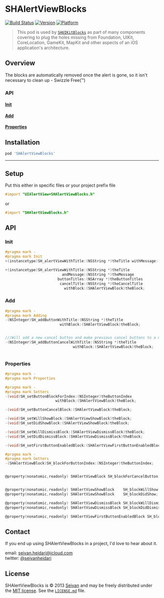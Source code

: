 SHAlertViewBlocks
==========
[![Build Status](https://travis-ci.org/seivan/SHAlertViewBlocks.png?branch=master)](https://travis-ci.org/seivan/SHAlertViewBlocks)
[![Version](http://cocoapod-badges.herokuapp.com/v/SHAlertViewBlocks/badge.png)](http://cocoadocs.org/docsets/SHAlertViewBlocks)
[![Platform](http://cocoapod-badges.herokuapp.com/p/SHAlertViewBlocks/badge.png)](http://cocoadocs.org/docsets/SHAlertViewBlocks)

> This pod is used by [`SHUIKitBlocks`](https://github.com/seivan/SHUIKitBlocks) as part of many components covering to plug the holes missing from Foundation, UIKit, CoreLocation, GameKit, MapKit and other aspects of an iOS application's architecture.

Overview
--------
The blocks are automatically removed once the alert is gone, so it isn't necessary to clean up - Swizzle Free(™)

### API

#### [Init](https://github.com/seivan/SHAlertViewBlocks#init-1)

#### [Add](https://github.com/seivan/SHAlertViewBlocks#add-1)

#### [Properties](https://github.com/seivan/SHAlertViewBlocks#properties-1)


Installation
------------

```ruby
pod 'SHAlertViewBlocks'
```

***

Setup
-----

Put this either in specific files or your project prefix file

```objective-c
#import "UIAlertView+SHAlertViewBlocks.h"
```
or
```objective-c
#import "SHAlertViewBlocks.h"
```

API
-----

### Init

```objective-c
#pragma mark -
#pragma mark Init
+(instancetype)SH_alertViewWithTitle:(NSString *)theTitle withMessage:(NSString *)theMessage;

+(instancetype)SH_alertViewWithTitle:(NSString *)theTitle
                          andMessage:(NSString *)theMessage
                        buttonTitles:(NSArray *)theButtonTitles
                         cancelTitle:(NSString *)theCancelTitle
                           withBlock:(SHAlertViewBlock)theBlock;


```

### Add

```objective-c
#pragma mark -
#pragma mark Adding
-(NSInteger)SH_addButtonWithTitle:(NSString *)theTitle
                         withBlock:(SHAlertViewBlock)theBlock;


///Will add a new cancel button and make previous cancel buttons to a normal button
-(NSInteger)SH_addButtonCancelWithTitle:(NSString *)theTitle
                               withBlock:(SHAlertViewBlock)theBlock;



```

### Properties

```objective-c
#pragma mark -
#pragma mark Properties

#pragma mark -
#pragma mark Setters
-(void)SH_setButtonBlockForIndex:(NSInteger)theButtonIndex
                       withBlock:(SHAlertViewBlock)theBlock;

-(void)SH_setButtonCancelBlock:(SHAlertViewBlock)theBlock;

-(void)SH_setWillShowBlock:(SHAlertViewShowBlock)theBlock;
-(void)SH_setDidShowBlock:(SHAlertViewShowBlock)theBlock;

-(void)SH_setWillDismissBlock:(SHAlertViewDismissBlock)theBlock;
-(void)SH_setDidDismissBlock:(SHAlertViewDismissBlock)theBlock;

-(void)SH_setFirstButtonEnabledBlock:(SHAlertViewFirstButtonEnabledBlock)theBlock;

#pragma mark -
#pragma mark Getters
-(SHAlertViewBlock)SH_blockForButtonIndex:(NSInteger)theButtonIndex;


@property(nonatomic,readonly) SHAlertViewBlock SH_blockForCancelButton;


@property(nonatomic,readonly) SHAlertViewShowBlock    SH_blockWillShow;
@property(nonatomic,readonly) SHAlertViewShowBlock    SH_blockDidShow;

@property(nonatomic,readonly) SHAlertViewDismissBlock SH_blockWillDismiss;
@property(nonatomic,readonly) SHAlertViewDismissBlock SH_blockDidDismiss;

@property(nonatomic,readonly) SHAlertViewFirstButtonEnabledBlock SH_blockForFirstButtonEnabled;


```


Contact
-------

If you end up using SHAlertViewBlocks in a project, I'd love to hear about it.

email: [seivan.heidari@icloud.com](mailto:seivan.heidari@icloud.com)  
twitter: [@seivanheidari](https://twitter.com/seivanheidari)

## License

SHAlertViewBlocks is © 2013 [Seivan](http://www.github.com/seivan) and may be freely
distributed under the [MIT license](http://opensource.org/licenses/MIT).
See the [`LICENSE.md`](https://github.com/seivan/SHAlertViewBlocks/blob/master/LICENSE.md) file.

